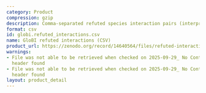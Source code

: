 ```yaml
---
category: Product
compression: gzip
description: Comma-separated refuted species interaction pairs (interpreted names)
format: csv
id: globi.refuted_interactions.csv
name: GloBI refuted interactions (CSV)
product_url: https://zenodo.org/record/14640564/files/refuted-interactions.csv.gz
warnings:
- File was not able to be retrieved when checked on 2025-09-29_ No Content-Length
  header found
- File was not able to be retrieved when checked on 2025-09-29_ No Content-Length
  header found
layout: product_detail
---
```

